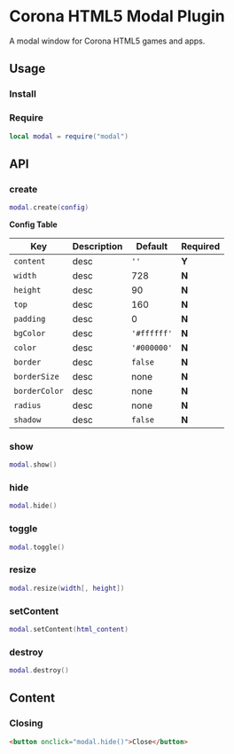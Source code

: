 # Corona HTML5 Modal Plugin

A modal window for Corona HTML5 games and apps.

## Usage

### Install

### Require

```lua
local modal = require("modal")
```

## API

### create

```lua
modal.create(config)
```

__Config Table__

|Key|Description|Default|Required|
|---|-----------|-------|--------|
|`content`|desc|`''`|__Y__|
|`width`|desc|728|__N__|
|`height`|desc|90|__N__|
|`top`|desc|160|__N__|
|`padding`|desc|0|__N__|
|`bgColor`|desc|`'#ffffff'`|__N__|
|`color`|desc|`'#000000'`|__N__|
|`border`|desc|`false`|__N__|
|`borderSize`|desc|none|__N__|
|`borderColor`|desc|none|__N__|
|`radius`|desc|none|__N__|
|`shadow`|desc|`false`|__N__|


### show

```lua
modal.show()
```

### hide

```lua
modal.hide()
```

### toggle

```lua
modal.toggle()
```

### resize

```lua
modal.resize(width[, height])
```

### setContent

```lua
modal.setContent(html_content)
```

### destroy

```lua
modal.destroy()
```

## Content

### Closing

```html
<button onclick="modal.hide()">Close</button>
```